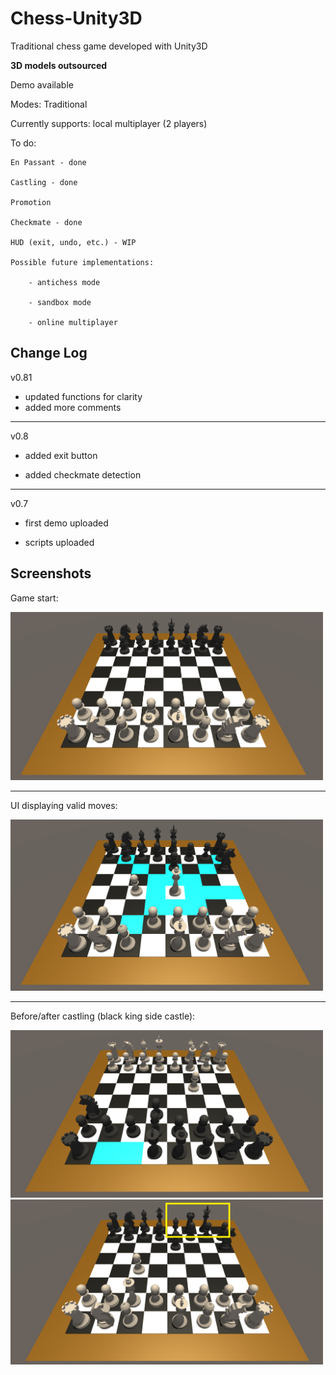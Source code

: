 # Chess-Unity3D

Traditional chess game developed with Unity3D

**3D models outsourced**

Demo available

Modes: Traditional

Currently supports: local multiplayer (2 players)

To do: 

    En Passant - done

    Castling - done
       
    Promotion
       
    Checkmate - done
       
    HUD (exit, undo, etc.) - WIP
    
    Possible future implementations:
        
        - antichess mode
        
        - sandbox mode
        
        - online multiplayer

## Change Log

v0.81

- updated functions for clarity
- added more comments

---

v0.8

- added exit button

- added checkmate detection

---

v0.7

- first demo uploaded

- scripts uploaded


## Screenshots

Game start:

<img src="./Screenshots/start.PNG" alt="game_start" width="500">

---

UI displaying valid moves:

<img src="./Screenshots/available_moves.PNG" alt="available_moves" width="500">

---

Before/after castling (black king side castle):

<img src="./Screenshots/castle1.PNG" alt="castle1" width="500">
<img src="./Screenshots/castle2.PNG" alt="castle2" width="500">
